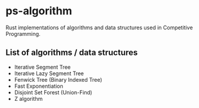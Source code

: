 # ps-algorithm

Rust implementations of algorithms and data structures used in Competitive Programming.

## List of algorithms / data structures

- Iterative Segment Tree
- Iterative Lazy Segment Tree
- Fenwick Tree (Binary Indexed Tree)
- Fast Exponentiation
- Disjoint Set Forest (Union-Find)
- Z algorithm
